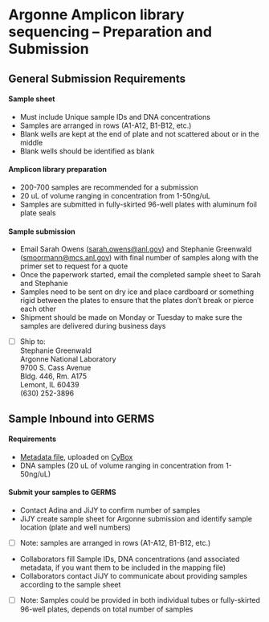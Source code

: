 # Argonne Amplicon library sequencing – Preparation and Submission

## General Submission Requirements

#### Sample sheet
*	Must include Unique sample IDs and DNA concentrations
*	Samples are arranged in rows (A1-A12, B1-B12, etc.)
*	Blank wells are kept at the end of plate and not scattered about or in the middle
*	Blank wells should be identified as blank

#### Amplicon library preparation
*	200-700 samples are recommended for a submission
*	20 uL of volume ranging in concentration from 1-50ng/uL 
*	Samples are submitted in fully-skirted 96-well plates with aluminum foil plate seals

#### Sample submission
*	Email Sarah Owens (sarah.owens@anl.gov) and Stephanie Greenwald (smoormann@mcs.anl.gov) with final number of samples along with the primer set to request for a quote
*	Once the paperwork started, email the completed sample sheet to Sarah and Stephanie
*	Samples need to be sent on dry ice and place cardboard or something rigid between the plates to ensure that the plates don’t break or pierce each other
*	Shipment should be made on Monday or Tuesday to make sure the samples are delivered during business days
- [ ]	Ship to:<br/>
Stephanie Greenwald<br/>
Argonne National Laboratory<br/>
9700 S. Cass Avenue<br/>
Bldg. 446, Rm. A175<br/>
Lemont, IL 60439<br/>
(630) 252-3896

## Sample Inbound into GERMS

#### Requirements
*	[Metadata file](https://github.com/germs-lab/SOPs/blob/master/data_management_SOPs/GERMS_Lab_Data_Management_101.md), uploaded on [CyBox](https://iastate.app.box.com/folder/71875390050)
*	DNA samples (20 uL of volume ranging in concentration from 1-50ng/uL)

#### Submit your samples to GERMS
*	Contact Adina and JiJY to confirm number of samples
*	JiJY create sample sheet for Argonne submission and identify sample location (plate and well numbers)
- [ ] Note: samples are arranged in rows (A1-A12, B1-B12, etc.)
*	Collaborators fill Sample IDs, DNA concentrations (and associated metadata, if you want them to be included in the mapping file)
*	Collaborators contact JiJY to communicate about providing samples according to the sample sheet
- [ ] Note: Samples could be provided in both individual tubes or fully-skirted 96-well plates, depends on total number of samples 
